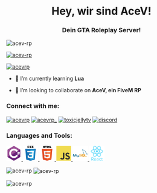 <h1 align="center">Hey, wir sind AceV!</h1>
<h3 align="center">Dein GTA Roleplay Server!</h3>

<p align="left"> <img src="https://komarev.com/ghpvc/?username=acev-rp&label=Profile%20views&color=0e75b6&style=flat" alt="acev-rp" /> </p>

<p align="left"> <a href="https://github.com/ryo-ma/github-profile-trophy"><img src="https://github-profile-trophy.vercel.app/?username=acev-rp" alt="acev-rp" /></a> </p>

<p align="left"> <a href="https://twitter.com/acevrp" target="blank"><img src="https://img.shields.io/twitter/follow/acevrp?logo=twitter&style=for-the-badge" alt="acevrp" /></a> </p>

- 🌱 I’m currently learning **Lua**

- 👯 I’m looking to collaborate on **AceV, ein FiveM RP**

<h3 align="left">Connect with me:</h3>
<p align="left">
<a href="https://twitter.com/acevrp" target="blank"><img align="center" src="https://raw.githubusercontent.com/rahuldkjain/github-profile-readme-generator/master/src/images/icons/Social/twitter.svg" alt="acevrp" height="30" width="40" /></a>
<a href="https://instagram.com/acevrp_" target="blank"><img align="center" src="https://raw.githubusercontent.com/rahuldkjain/github-profile-readme-generator/master/src/images/icons/Social/instagram.svg" alt="acevrp_" height="30" width="40" /></a>
<a href="https://www.youtube.com/c/toxicjellytv" target="blank"><img align="center" src="https://raw.githubusercontent.com/rahuldkjain/github-profile-readme-generator/master/src/images/icons/Social/youtube.svg" alt="toxicjellytv" height="30" width="40" /></a>
<a href="https://discord.gg/discord" target="blank"><img align="center" src="https://raw.githubusercontent.com/rahuldkjain/github-profile-readme-generator/master/src/images/icons/Social/discord.svg" alt="discord" height="30" width="40" /></a>
</p>

<h3 align="left">Languages and Tools:</h3>
<p align="left"> <a href="https://www.w3schools.com/cs/" target="_blank" rel="noreferrer"> <img src="https://raw.githubusercontent.com/devicons/devicon/master/icons/csharp/csharp-original.svg" alt="csharp" width="40" height="40"/> </a> <a href="https://www.w3schools.com/css/" target="_blank" rel="noreferrer"> <img src="https://raw.githubusercontent.com/devicons/devicon/master/icons/css3/css3-original-wordmark.svg" alt="css3" width="40" height="40"/> </a> <a href="https://www.w3.org/html/" target="_blank" rel="noreferrer"> <img src="https://raw.githubusercontent.com/devicons/devicon/master/icons/html5/html5-original-wordmark.svg" alt="html5" width="40" height="40"/> </a> <a href="https://developer.mozilla.org/en-US/docs/Web/JavaScript" target="_blank" rel="noreferrer"> <img src="https://raw.githubusercontent.com/devicons/devicon/master/icons/javascript/javascript-original.svg" alt="javascript" width="40" height="40"/> </a> <a href="https://www.mysql.com/" target="_blank" rel="noreferrer"> <img src="https://raw.githubusercontent.com/devicons/devicon/master/icons/mysql/mysql-original-wordmark.svg" alt="mysql" width="40" height="40"/> </a> <a href="https://reactjs.org/" target="_blank" rel="noreferrer"> <img src="https://raw.githubusercontent.com/devicons/devicon/master/icons/react/react-original-wordmark.svg" alt="react" width="40" height="40"/> </a> </p>

<p><img align="left" src="https://github-readme-stats.vercel.app/api/top-langs?username=acev-rp&show_icons=true&locale=en&layout=compact" alt="acev-rp" /></p>

<p>&nbsp;<img align="center" src="https://github-readme-stats.vercel.app/api?username=acev-rp&show_icons=true&locale=en" alt="acev-rp" /></p>

<p><img align="center" src="https://github-readme-streak-stats.herokuapp.com/?user=acev-rp&" alt="acev-rp" /></p>
